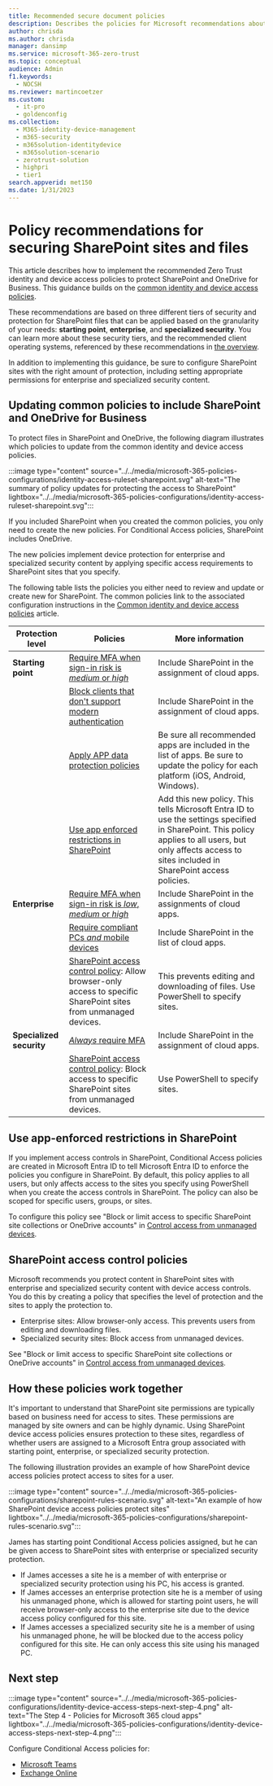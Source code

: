 ```yaml
---
title: Recommended secure document policies
description: Describes the policies for Microsoft recommendations about how to secure SharePoint file access.
author: chrisda
ms.author: chrisda
manager: dansimp
ms.service: microsoft-365-zero-trust
ms.topic: conceptual
audience: Admin
f1.keywords:
  - NOCSH
ms.reviewer: martincoetzer
ms.custom:
  - it-pro
  - goldenconfig
ms.collection:
  - M365-identity-device-management
  - m365-security
  - m365solution-identitydevice
  - m365solution-scenario
  - zerotrust-solution
  - highpri
  - tier1
search.appverid: met150
ms.date: 1/31/2023
---
```


# Policy recommendations for securing SharePoint sites and files

This article describes how to implement the recommended Zero Trust identity and device access policies to protect SharePoint and OneDrive for Business. This guidance builds on the [common identity and device access policies](zero-trust-identity-device-access-policies-common.md).

These recommendations are based on three different tiers of security and protection for SharePoint files that can be applied based on the granularity of your needs: **starting point**, **enterprise**, and **specialized security**. You can learn more about these security tiers, and the recommended client operating systems, referenced by these recommendations in [the overview](zero-trust-identity-device-access-policies-overview.md).

In addition to implementing this guidance, be sure to configure SharePoint sites with the right amount of protection, including setting appropriate permissions for enterprise and specialized security content.

## Updating common policies to include SharePoint and OneDrive for Business

To protect files in SharePoint and OneDrive, the following diagram illustrates which policies to update from the common identity and device access policies.

:::image type="content" source="../../media/microsoft-365-policies-configurations/identity-access-ruleset-sharepoint.svg" alt-text="The summary of policy updates for protecting the access to SharePoint" lightbox="../../media/microsoft-365-policies-configurations/identity-access-ruleset-sharepoint.svg":::

If you included SharePoint when you created the common policies, you only need to create the new policies. For Conditional Access policies, SharePoint includes OneDrive.

The new policies implement device protection for enterprise and specialized security content by applying specific access requirements to SharePoint sites that you specify.

The following table lists the policies you either need to review and update or create new for SharePoint. The common policies link to the associated configuration instructions in the [Common identity and device access policies](zero-trust-identity-device-access-policies-common.md) article.

|Protection level|Policies|More information|
|---|---|---|
|**Starting point**|[Require MFA when sign-in risk is *medium* or *high*](zero-trust-identity-device-access-policies-common.md#require-mfa-based-on-sign-in-risk)|Include SharePoint in the assignment of cloud apps.|
||[Block clients that don't support modern authentication](zero-trust-identity-device-access-policies-common.md#block-clients-that-dont-support-multifactor-authentication)|Include SharePoint in the assignment of cloud apps.|
||[Apply APP data protection policies](zero-trust-identity-device-access-policies-common.md#app-protection-policies)|Be sure all recommended apps are included in the list of apps. Be sure to update the policy for each platform (iOS, Android, Windows).|
||[Use app enforced restrictions in SharePoint](#use-app-enforced-restrictions-in-sharepoint)|Add this new policy. This tells Microsoft Entra ID to use the settings specified in SharePoint. This policy applies to all users, but only affects access to sites included in SharePoint access policies.|
|**Enterprise**|[Require MFA when sign-in risk is *low*, *medium* or *high*](zero-trust-identity-device-access-policies-common.md#require-mfa-based-on-sign-in-risk)|Include SharePoint in the assignments of cloud apps.|
||[Require compliant PCs *and* mobile devices](zero-trust-identity-device-access-policies-common.md#require-compliant-pcs-and-mobile-devices)|Include SharePoint in the list of cloud apps.|
||[SharePoint access control policy](#sharepoint-access-control-policies): Allow browser-only access to specific SharePoint sites from unmanaged devices.|This prevents editing and downloading of files. Use PowerShell to specify sites.|
|**Specialized security**|[*Always* require MFA](zero-trust-identity-device-access-policies-common.md#require-mfa-based-on-sign-in-risk)|Include SharePoint in the assignment of cloud apps.|
||[SharePoint access control policy](#use-app-enforced-restrictions-in-sharepoint): Block access to specific SharePoint sites from unmanaged devices.|Use PowerShell to specify sites.|

## Use app-enforced restrictions in SharePoint

If you implement access controls in SharePoint, Conditional Access policies are created in Microsoft Entra ID to tell Microsoft Entra ID to enforce the policies you configure in SharePoint. By default, this policy applies to all users, but only affects access to the sites you specify using PowerShell when you create the access controls in SharePoint. The policy can also be scoped for specific users, groups, or sites.

To configure this policy see "Block or limit access to specific SharePoint site collections or OneDrive accounts" in [Control access from unmanaged devices](/sharepoint/control-access-from-unmanaged-devices).

## SharePoint access control policies

Microsoft recommends you protect content in SharePoint sites with enterprise and specialized security content with device access controls. You do this by creating a policy that specifies the level of protection and the sites to apply the protection to.

- Enterprise sites: Allow browser-only access. This prevents users from editing and downloading files.
- Specialized security sites: Block access from unmanaged devices.

See "Block or limit access to specific SharePoint site collections or OneDrive accounts" in [Control access from unmanaged devices](/sharepoint/control-access-from-unmanaged-devices).

## How these policies work together

It's important to understand that SharePoint site permissions are typically based on business need for access to sites. These permissions are managed by site owners and can be highly dynamic. Using SharePoint device access policies ensures protection to these sites, regardless of whether users are assigned to a Microsoft Entra group associated with starting point, enterprise, or specialized security protection.

The following illustration provides an example of how SharePoint device access policies protect access to sites for a user.

:::image type="content" source="../../media/microsoft-365-policies-configurations/sharepoint-rules-scenario.svg" alt-text="An example of how SharePoint device access policies protect sites" lightbox="../../media/microsoft-365-policies-configurations/sharepoint-rules-scenario.svg":::

James has starting point Conditional Access policies assigned, but he can be given access to SharePoint sites with enterprise or specialized security protection.

- If James accesses a site he is a member of with enterprise or specialized security protection using his PC, his access is granted.
- If James accesses an enterprise protection site he is a member of using his unmanaged phone, which is allowed for starting point users, he will receive browser-only access to the enterprise site due to the device access policy configured for this site.
- If James accesses a specialized security site he is a member of using his unmanaged phone, he will be blocked due to the access policy configured for this site. He can only access this site using his managed PC.

## Next step

:::image type="content" source="../../media/microsoft-365-policies-configurations/identity-device-access-steps-next-step-4.png" alt-text="The Step 4 - Policies for Microsoft 365 cloud apps" lightbox="../../media/microsoft-365-policies-configurations/identity-device-access-steps-next-step-4.png":::

Configure Conditional Access policies for:

- [Microsoft Teams](zero-trust-identity-device-access-policies-teams.md)
- [Exchange Online](zero-trust-identity-device-access-policies-exchange.md)

